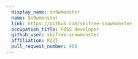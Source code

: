 ```yaml
---
  display_name: sn0wmonster
  name: Sn0wmonster
  link: https://github.com/skifree-snowmonster
  occupation_title: FOSS developer
  github_user: skifree-snowmonster
  affiliation: RZZT
  pull_request_number: 466
---
```

